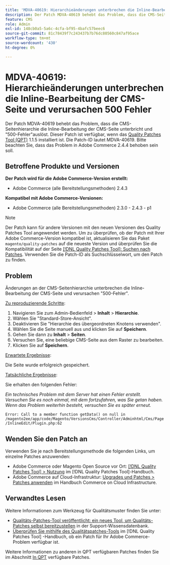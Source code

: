 ```yaml
---
title: 'MDVA-40619: Hierarchieänderungen unterbrechen die Inline-Bearbeitung der CMS-Seite und verursachen 500 Fehler'
description: Der Patch MDVA-40619 behebt das Problem, dass die CMS-Seitenhierarchie die Inline-Bearbeitung der CMS-Seite unterbricht und "500-Fehler"auslöst. Dieser Patch ist verfügbar, wenn das [Quality Patches Tool (QPT)](https://experienceleague.adobe.com/en/docs/commerce-knowledge-base/kb/announcements/commerce-announcements/magento-quality-patches-released-new-tool-to-self-serve-quality-patches) 1.1.5 installiert ist. Die Patch-ID lautet MDVA-40619. Bitte beachten Sie, dass das Problem in Adobe Commerce 2.4.4 behoben sein soll.
feature: CMS
role: Admin
exl-id: 148cb0a5-5a6c-4cfa-bf95-4bafc57beec6
source-git-commit: 81c78439f7c243437b7b76dc80560c847af95ace
workflow-type: tm+mt
source-wordcount: '430'
ht-degree: 0%

---
```


# MDVA-40619: Hierarchieänderungen unterbrechen die Inline-Bearbeitung der CMS-Seite und verursachen 500 Fehler

Der Patch MDVA-40619 behebt das Problem, dass die CMS-Seitenhierarchie die Inline-Bearbeitung der CMS-Seite unterbricht und &quot;500-Fehler&quot;auslöst. Dieser Patch ist verfügbar, wenn das [Quality Patches Tool (QPT)](https://experienceleague.adobe.com/en/docs/commerce-knowledge-base/kb/announcements/commerce-announcements/magento-quality-patches-released-new-tool-to-self-serve-quality-patches) 1.1.5 installiert ist. Die Patch-ID lautet MDVA-40619. Bitte beachten Sie, dass das Problem in Adobe Commerce 2.4.4 behoben sein soll.

## Betroffene Produkte und Versionen

**Der Patch wird für die Adobe Commerce-Version erstellt:**

* Adobe Commerce (alle Bereitstellungsmethoden) 2.4.3

**Kompatibel mit Adobe Commerce-Versionen:**

* Adobe Commerce (alle Bereitstellungsmethoden) 2.3.0 - 2.4.3 - p1

>[!NOTE]
>
>Der Patch kann für andere Versionen mit den neuen Versionen des Quality Patches Tool angewendet werden. Um zu überprüfen, ob der Patch mit Ihrer Adobe Commerce-Version kompatibel ist, aktualisieren Sie das Paket `magento/quality-patches` auf die neueste Version und überprüfen Sie die Kompatibilität auf der Seite [[!DNL Quality Patches Tool]: Suchen nach Patches](https://experienceleague.adobe.com/en/docs/commerce-knowledge-base/kb/announcements/commerce-announcements/magento-quality-patches-released-new-tool-to-self-serve-quality-patches). Verwenden Sie die Patch-ID als Suchschlüsselwort, um den Patch zu finden.

## Problem

Änderungen an der CMS-Seitenhierarchie unterbrechen die Inline-Bearbeitung der CMS-Seite und verursachen &quot;500-Fehler&quot;.

<u>Zu reproduzierende Schritte</u>:

1. Navigieren Sie zum Admin-Bedienfeld > **Inhalt** > **Hierarchie**.
1. Wählen Sie &quot;Standard-Store-Ansicht&quot;.
1. Deaktivieren Sie &quot;Hierarchie des übergeordneten Knotens verwenden&quot;.
1. Wählen Sie die Seite manuell aus und klicken Sie auf **Speichern**.
1. Gehen Sie dann zu **Inhalt** > **Seiten**.
1. Versuchen Sie, eine beliebige CMS-Seite aus dem Raster zu bearbeiten.
1. Klicken Sie auf **Speichern**.

<u>Erwartete Ergebnisse</u>:

Die Seite wurde erfolgreich gespeichert.

<u>Tatsächliche Ergebnisse</u>:

Sie erhalten den folgenden Fehler:

*Ein technisches Problem mit dem Server hat einen Fehler erstellt. Versuchen Sie es noch einmal, mit dem fortzufahren, was Sie getan haben. Wenn das Problem weiterhin besteht, versuchen Sie es später erneut.*

`Error: Call to a member function getData() on null in /magento2ee/app/code/Magento/VersionsCms/Controller/Adminhtml/Cms/Page/InlineEdit/Plugin.php:62`

## Wenden Sie den Patch an

Verwenden Sie je nach Bereitstellungsmethode die folgenden Links, um einzelne Patches anzuwenden:

* Adobe Commerce oder Magento Open Source vor Ort: [[!DNL Quality Patches Tool] > Nutzung](/help/tools/quality-patches-tool/usage.md) im [!DNL Quality Patches Tool]-Handbuch.
* Adobe Commerce auf Cloud-Infrastruktur: [Upgrades und Patches > Patches anwenden](https://experienceleague.adobe.com/docs/commerce-cloud-service/user-guide/develop/upgrade/apply-patches.html) im Handbuch Commerce on Cloud Infrastructure.

## Verwandtes Lesen

Weitere Informationen zum Werkzeug für Qualitätsmuster finden Sie unter:

* [Qualitäts-Patches-Tool veröffentlicht: ein neues Tool, um Qualitäts-Patches selbst bereitzustellen](https://experienceleague.adobe.com/en/docs/commerce-knowledge-base/kb/announcements/commerce-announcements/magento-quality-patches-released-new-tool-to-self-serve-quality-patches) in der Support-Wissensdatenbank.
* [Überprüfen Sie mithilfe des Qualitätspatches-Tools](/help/tools/quality-patches-tool/patches-available-in-qpt/check-patch-for-magento-issue-with-magento-quality-patches.md) im [!DNL Quality Patches Tool] -Handbuch, ob ein Patch für Ihr Adobe Commerce-Problem verfügbar ist.

Weitere Informationen zu anderen in QPT verfügbaren Patches finden Sie im Abschnitt [In QPT](https://support.magento.com/hc/en-us/sections/360010506631-Patches-available-in-MQP-tool-) verfügbare Patches.
